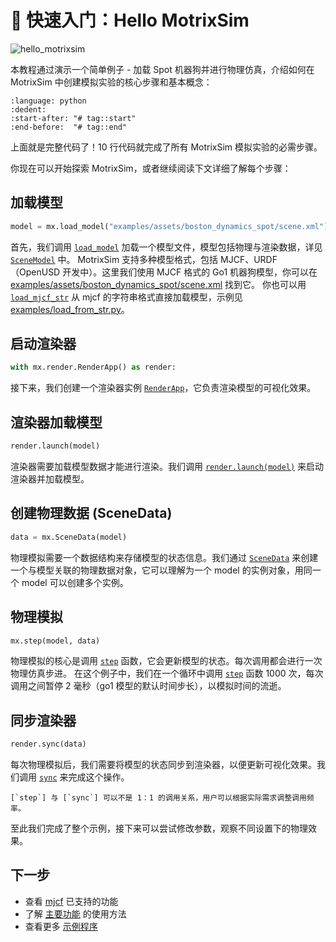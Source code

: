 # 🚀 快速入门：Hello MotrixSim

![hello_motrixsim](/_static/images/hello_motrixsim.png)

本教程通过演示一个简单例子 - 加载 Spot 机器狗并进行物理仿真，介绍如何在 MotrixSim 中创建模拟实验的核心步骤和基本概念：

```{literalinclude} ../../../../examples/hello_motrixsim.py
:language: python
:dedent:
:start-after: "# tag::start"
:end-before:  "# tag::end"
```

上面就是完整代码了！10 行代码就完成了所有 MotrixSim 模拟实验的必需步骤。

你现在可以开始探索 MotrixSim，或者继续阅读下文详细了解每个步骤：

## 加载模型

```python
model = mx.load_model("examples/assets/boston_dynamics_spot/scene.xml")
```

首先，我们调用 [`load_model`] 加载一个模型文件，模型包括物理与渲染数据，详见 [`SceneModel`] 中。
MotrixSim 支持多种模型格式，包括 MJCF、URDF（OpenUSD 开发中）。这里我们使用 MJCF 格式的 Go1 机器狗模型，你可以在 [examples/assets/boston_dynamics_spot/scene.xml] 找到它。
你也可以用 [`load_mjcf_str`] 从 mjcf 的字符串格式直接加载模型，示例见 [examples/load_from_str.py]。

## 启动渲染器

```python
with mx.render.RenderApp() as render:
```

接下来，我们创建一个渲染器实例 [`RenderApp`]，它负责渲染模型的可视化效果。

## 渲染器加载模型

```python
render.launch(model)
```

渲染器需要加载模型数据才能进行渲染。我们调用 [`render.launch(model)`] 来启动渲染器并加载模型。

## 创建物理数据 (SceneData)

```python
data = mx.SceneData(model)
```

物理模拟需要一个数据结构来存储模型的状态信息。我们通过 [`SceneData`] 来创建一个与模型关联的物理数据对象，它可以理解为一个 model 的实例对象，用同一个 model 可以创建多个实例。

## 物理模拟

```python
mx.step(model, data)
```

物理模拟的核心是调用 [`step`] 函数，它会更新模型的状态。每次调用都会进行一次物理仿真步进。
在这个例子中，我们在一个循环中调用 [`step`] 函数 1000 次，每次调用之间暂停 2 毫秒（go1 模型的默认时间步长），以模拟时间的流逝。

## 同步渲染器

```python
render.sync(data)
```

每次物理模拟后，我们需要将模型的状态同步到渲染器，以便更新可视化效果。我们调用 [`sync`] 来完成这个操作。

```{note}
[`step`] 与 [`sync`] 可以不是 1：1 的调用关系，用户可以根据实际需求调整调用频率。
```

至此我们完成了整个示例，接下来可以尝试修改参数，观察不同设置下的物理效果。

## 下一步

-   查看 [mjcf](mjcf.md) 已支持的功能
-   了解 [主要功能](../main_function/scene_model.md) 的使用方法
-   查看更多 [示例程序](../overview/examples.md)

[`load_model`]: motrixsim.load_model
[`SceneModel`]: ../main_function/scene_model.md
[`load_mjcf_str`]: motrixsim.load_mjcf_str
[examples/assets/boston_dynamics_spot/scene.xml]: ../../../../examples/assets/boston_dynamics_spot/scene.xml
[examples/load_from_str.py]: ../../../../examples/load_from_str.py
[`RenderApp`]: ../main_function/render.md
[`render.launch(model)`]: motrixsim.render.RenderApp.launch
[`SceneData`]: ../main_function/scene_model.md
[`step`]: motrixsim.step
[`sync`]: motrixsim.render.RenderApp.sync
